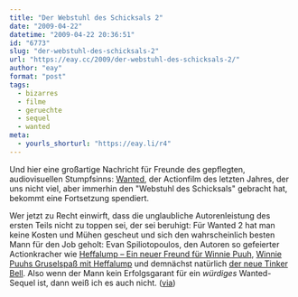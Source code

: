```yaml
---
title: "Der Webstuhl des Schicksals 2"
date: "2009-04-22"
datetime: "2009-04-22 20:36:51"
id: "6773"
slug: "der-webstuhl-des-schicksals-2"
url: "https://eay.cc/2009/der-webstuhl-des-schicksals-2/"
author: "eay"
format: "post"
tags:
  - bizarres
  - filme
  - geruechte
  - sequel
  - wanted
meta:
  - yourls_shorturl: "https://eay.li/r4"
---
```


Und hier eine großartige Nachricht für Freunde des gepflegten, audiovisuellen Stumpfsinns: [Wanted](//eay.cc/2008/der-webstuhl-des-schicksal/), der Actionfilm des letzten Jahres, der uns nicht viel, aber immerhin den "Webstuhl des Schicksals" gebracht hat, bekommt eine Fortsetzung spendiert.

Wer jetzt zu Recht einwirft, dass die unglaubliche Autorenleistung des ersten Teils nicht zu toppen sei, der sei beruhigt: Für Wanted 2 hat man keine Kosten und Mühen gescheut und sich den wahrscheinlich besten Mann für den Job geholt: Evan Spiliotopoulos, den Autoren so gefeierter Actionkracher wie [Heffalump – Ein neuer Freund für Winnie Puuh](http://de.wikipedia.org/wiki/Heffalump_%E2%80%93_Ein_neuer_Freund_f%C3%BCr_Winnie_Puuh), [Winnie Puuhs Gruselspaß mit Heffalump](http://de.wikipedia.org/wiki/Winnie_Puuhs_Gruselspa%C3%9F_mit_Heffalump) und demnächst natürlich [der neue Tinker Bell](http://www.imdb.com/title/tt1216515/). Also wenn der Mann kein Erfolgsgarant für ein _würdiges_ Wanted-Sequel ist, dann weiß ich es auch nicht. ([via](http://www.slashfilm.com/2009/04/21/mark-millar-defends-wanted-2-screenwriter/))
